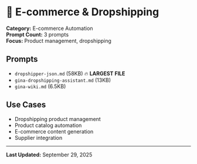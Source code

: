 # 🛒 E-commerce & Dropshipping

**Category:** E-commerce Automation  
**Prompt Count:** 3 prompts  
**Focus:** Product management, dropshipping

## Prompts

- `dropshipper-json.md` (58KB) 🔥 **LARGEST FILE**
- `gina-dropshipping-assistant.md` (13KB)
- `gina-wiki.md` (6.5KB)

## Use Cases
- Dropshipping product management
- Product catalog automation
- E-commerce content generation
- Supplier integration

---
**Last Updated:** September 29, 2025
